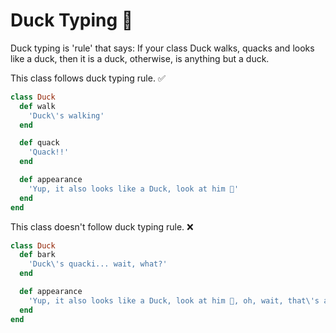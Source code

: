 # Duck Typing 🦆
Duck typing is 'rule' that says: If your class Duck walks, quacks and looks like a duck,
then it is a duck, otherwise, is anything but a duck.

This class follows duck typing rule. ✅
```ruby
class Duck
  def walk
    'Duck\'s walking'
  end

  def quack
    'Quack!!'
  end

  def appearance
    'Yup, it also looks like a Duck, look at him 🦆'
  end
end
```

This class doesn't follow duck typing rule. ❌
```ruby
class Duck
  def bark
    'Duck\'s quacki... wait, what?'
  end

  def appearance
    'Yup, it also looks like a Duck, look at him 🦄, oh, wait, that\'s an unicorn'
  end
end
```
